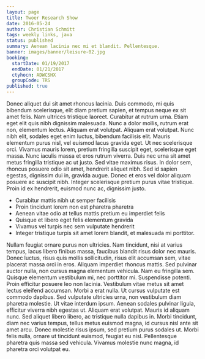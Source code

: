 ```yaml
---
layout: page
title: Twoer Research Show
date: 2016-05-24
author: Christian Schmitt
tags: weekly links, java
status: published
summary: Aenean lacinia nec mi et blandit. Pellentesque.
banner: images/banner/leisure-02.jpg
booking:
  startDate: 01/19/2017
  endDate: 01/21/2017
  ctyhocn: ADWCSHX
  groupCode: TRS
published: true
---
```

Donec aliquet dui sit amet rhoncus lacinia. Duis commodo, mi quis bibendum scelerisque, elit diam pretium sapien, et tempus neque ex sit amet felis. Nam ultrices tristique laoreet. Curabitur at rutrum urna. Etiam eget elit quis nibh dignissim malesuada. Nunc a dolor mollis, rutrum erat non, elementum lectus. Aliquam erat volutpat. Aliquam erat volutpat. Nunc nibh elit, sodales eget enim luctus, bibendum facilisis elit. Mauris elementum purus nisl, vel euismod lacus gravida eget.
Ut nec scelerisque orci. Vivamus mauris lorem, pretium fringilla suscipit eget, scelerisque eget massa. Nunc iaculis massa et eros rutrum viverra. Duis nec urna sit amet metus fringilla tristique ac ut justo. Sed vitae maximus risus. In dolor sem, rhoncus posuere odio sit amet, hendrerit aliquet nibh. Sed id sapien egestas, dignissim dui in, gravida augue. Donec et eros vel dolor aliquam posuere ac suscipit nibh. Integer scelerisque pretium purus vitae tristique. Proin id ex hendrerit, euismod nunc ac, dignissim justo.

* Curabitur mattis nibh ut semper facilisis
* Proin tincidunt lorem non est pharetra pharetra
* Aenean vitae odio at tellus mattis pretium eu imperdiet felis
* Quisque et libero eget felis elementum gravida
* Vivamus vel turpis nec sem vulputate hendrerit
* Integer tristique turpis sit amet lorem blandit, et malesuada mi porttitor.

Nullam feugiat ornare purus non ultricies. Nam tincidunt, nisi at varius tempus, lacus libero finibus massa, faucibus blandit risus dolor nec mauris. Donec luctus, risus quis mollis sollicitudin, risus elit accumsan sem, vitae placerat massa orci in eros. Aliquam imperdiet rhoncus mattis. Sed pulvinar auctor nulla, non cursus magna elementum vehicula. Nam eu fringilla sem. Quisque elementum vestibulum mi, nec porttitor mi. Suspendisse potenti.
Proin efficitur posuere leo non lacinia. Vestibulum vitae metus sit amet lectus eleifend accumsan. Morbi a erat nulla. Ut cursus vulputate est commodo dapibus. Sed vulputate ultricies urna, non vestibulum diam pharetra molestie. Ut vitae interdum ipsum. Aenean sodales pulvinar ligula, efficitur viverra nibh egestas ut. Aliquam erat volutpat. Mauris id aliquam nunc. Sed aliquet libero libero, ac tristique nulla dapibus in. Morbi tincidunt, diam nec varius tempus, tellus metus euismod magna, id cursus nisl ante sit amet arcu. Donec molestie risus ipsum, sed pretium purus sodales ut. Morbi felis nulla, ornare ut tincidunt euismod, feugiat eu nisl. Pellentesque pharetra quis massa sed vehicula. Vivamus molestie nunc magna, id pharetra orci volutpat eu.
